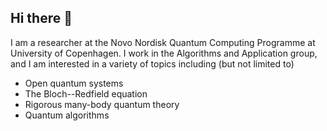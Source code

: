 ## Hi there 👋
 I am a researcher at the Novo Nordisk Quantum Computing Programme at University of Copenhagen. I work in the Algorithms and Application group, and I am interested in a variety of topics including (but not limited to)
- Open quantum systems
- The Bloch--Redfield equation
- Rigorous many-body quantum theory
- Quantum algorithms

<!--
**johannespwt/johannespwt** is a ✨ _special_ ✨ repository because its `README.md` (this file) appears on your GitHub profile.

Here are some ideas to get you started:

- 🔭 I’m currently working on ...
- 🌱 I’m currently learning ...
- 👯 I’m looking to collaborate on ...
- 🤔 I’m looking for help with ...
- 💬 Ask me about ...
- 📫 How to reach me: ...
- 😄 Pronouns: ...
- ⚡ Fun fact: ...
-->
